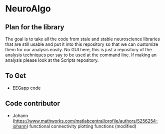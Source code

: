 # NeuroAlgo

## Plan for the library
The goal is to take all the code from stale and stable neuroscience libraries that are still usable and put it into this repository so that we can customize them for our analysis easily. No GUI here, this is just a repository of the analysis techniques per say to be used at the command line. If making an analysis please look at the Scripts repository.


## To Get
* EEGapp code

## Code contributor
* Johann (https://www.mathworks.com/matlabcentral/profile/authors/5256254-johann) functional connectivity plotting functions (modified)
